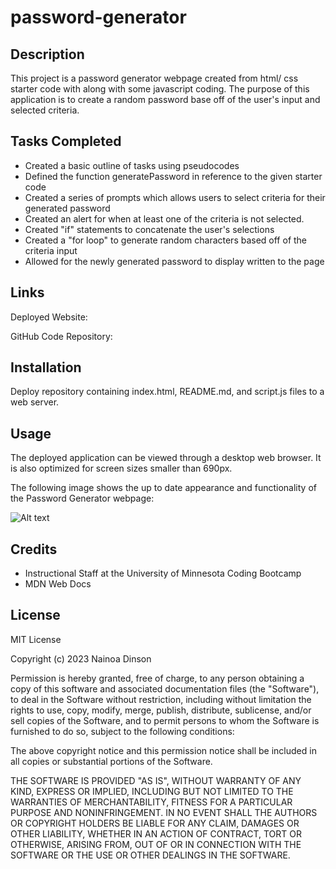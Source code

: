 # password-generator

## Description

This project is a password generator webpage created from html/ css starter code with along with some javascript coding. The purpose of this application is to create a random password base off of the user's input and selected criteria.


## Tasks Completed

- Created a basic outline of tasks using pseudocodes
- Defined the function generatePassword in reference to the given starter code
- Created a series of prompts which allows users to select criteria for their generated password
- Created an alert for when at least one of the criteria is not selected.
- Created "if" statements to concatenate the user's selections
- Created a "for loop" to generate random characters based off of the criteria input
- Allowed for the newly generated password to display written to the page

## Links

Deployed Website: 

GitHub Code Repository: 

## Installation

Deploy repository containing index.html, README.md, and script.js files to a web server.

## Usage

The deployed application can be viewed through a desktop web browser. It is also optimized for screen sizes smaller than 690px.

The following image shows the up to date appearance and functionality of the Password Generator webpage:

![Alt text]()

## Credits
- Instructional Staff at the University of Minnesota Coding Bootcamp
- MDN Web Docs

## License

MIT License

Copyright (c) 2023 Nainoa Dinson

Permission is hereby granted, free of charge, to any person obtaining a copy
of this software and associated documentation files (the "Software"), to deal
in the Software without restriction, including without limitation the rights
to use, copy, modify, merge, publish, distribute, sublicense, and/or sell
copies of the Software, and to permit persons to whom the Software is
furnished to do so, subject to the following conditions:

The above copyright notice and this permission notice shall be included in all
copies or substantial portions of the Software.

THE SOFTWARE IS PROVIDED "AS IS", WITHOUT WARRANTY OF ANY KIND, EXPRESS OR
IMPLIED, INCLUDING BUT NOT LIMITED TO THE WARRANTIES OF MERCHANTABILITY,
FITNESS FOR A PARTICULAR PURPOSE AND NONINFRINGEMENT. IN NO EVENT SHALL THE
AUTHORS OR COPYRIGHT HOLDERS BE LIABLE FOR ANY CLAIM, DAMAGES OR OTHER
LIABILITY, WHETHER IN AN ACTION OF CONTRACT, TORT OR OTHERWISE, ARISING FROM,
OUT OF OR IN CONNECTION WITH THE SOFTWARE OR THE USE OR OTHER DEALINGS IN THE
SOFTWARE.